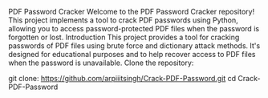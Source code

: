 PDF Password Cracker
Welcome to the PDF Password Cracker repository! This project implements a tool to crack PDF passwords using Python, allowing you to access password-protected PDF files when the password is forgotten or lost.
Introduction
This project provides a tool for cracking passwords of PDF files using brute force and dictionary attack methods. It's designed for educational purposes and to help recover access to PDF files when the password is unavailable.
Clone the repository:


git clone: https://github.com/arpiiitsingh/Crack-PDF-Password.git
cd Crack-PDF-Password
